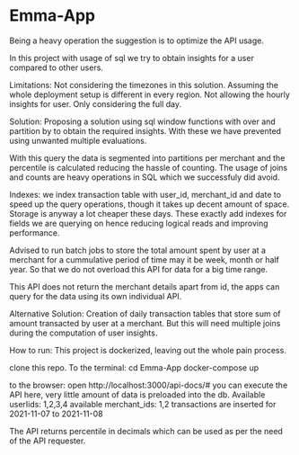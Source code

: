# Emma-App
Being a heavy operation the suggestion is to optimize the API usage.

In this project with usage of sql we try to obtain insights for a user compared to other users.

Limitations:
Not considering the timezones in this solution. Assuming the whole deployment setup is different in every region.
Not allowing the hourly insights for user. Only considering the full day.

Solution:
Proposing a solution using sql window functions with over and partition by to obtain the required insights. With these we have prevented using unwanted multiple evaluations.

With this query the data is segmented into partitions per merchant and the percentile is calculated reducing the hassle of counting. The usage of joins and counts are heavy operations in SQL which we successfuly did avoid. 

Indexes: we index transaction table with user_id, merchant_id and date to speed up the query operations, though it takes up decent amount of space. Storage is anyway a lot cheaper these days. These exactly add indexes for fields we are querying on hence reducing logical reads and improving performance.

Advised to run batch jobs to store the total amount spent by user at a merchant for a cummulative period of time may it be week, month or half year. So that we do not overload this API for data for a big time range.

This API does not return the merchant details apart from id, the apps can query for the data using its own individual API.

Alternative Solution:
Creation of daily transaction tables that store sum of amount transacted by user at a merchant. But this will need multiple joins during the computation of user insights.

How to run:
This project is dockerized, leaving out the whole pain process.


clone this repo.
To the terminal:
cd Emma-App
docker-compose up

to the browser:
open http://localhost:3000/api-docs/# 
you can execute the API here, very little amount of data is preloaded into the db.
Available userIids: 1,2,3,4
available merchant_ids: 1,2
transactions are inserted for 2021-11-07 to 2021-11-08

The API returns percentile in decimals which can be used as per the need of the API requester.